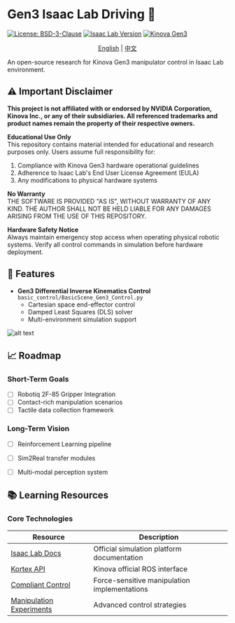 # Gen3 Isaac Lab Driving :robot:

[![License: BSD-3-Clause](https://img.shields.io/badge/License-BSD_3--Clause-blue.svg)](https://opensource.org/licenses/BSD-3-Clause)
[![Isaac Lab Version](https://img.shields.io/badge/Isaac_Lab-2024.1-blue.svg)](https://github.com/isaac-sim/IsaacLab)
[![Kinova Gen3](https://img.shields.io/badge/Kinova-Gen3_7DoF-red.svg)](https://www.kinovarobotics.com/product/gen3-robots)

<center>

[English](./README.md) | [中文](./README_Ch.md)

</center>

An open-source research for Kinova Gen3 manipulator control in Isaac Lab environment.



## :warning: Important Disclaimer

**This project is not affiliated with or endorsed by NVIDIA Corporation, Kinova Inc., or any of their subsidiaries. All referenced trademarks and product names remain the property of their respective owners.**

**Educational Use Only**  
This repository contains material intended for educational and research purposes only. Users assume full responsibility for:
1. Compliance with Kinova Gen3 hardware operational guidelines
2. Adherence to Isaac Lab's End User License Agreement (EULA)
3. Any modifications to physical hardware systems

**No Warranty**  
THE SOFTWARE IS PROVIDED "AS IS", WITHOUT WARRANTY OF ANY KIND. THE AUTHOR SHALL NOT BE HELD LIABLE FOR ANY DAMAGES ARISING FROM THE USE OF THIS REPOSITORY.

**Hardware Safety Notice**  
Always maintain emergency stop access when operating physical robotic systems. Verify all control commands in simulation before hardware deployment.



## :rocket: Features

- **Gen3 Differential Inverse Kinematics Control**  
  `basic_control/BasicScene_Gen3_Control.py`  
  - Cartesian space end-effector control
  - Damped Least Squares (DLS) solver
  - Multi-environment simulation support

![alt text](notes/gen3_control_scene.gif)

## :chart_with_upwards_trend: Roadmap

### Short-Term Goals
- [ ] Robotiq 2F-85 Gripper Integration
- [ ] Contact-rich manipulation scenarios
- [ ] Tactile data collection framework

### Long-Term Vision
- [ ] Reinforcement Learning pipeline
- [ ] Sim2Real transfer modules
- [ ] Multi-modal perception system


## :books: Learning Resources

### Core Technologies
| Resource | Description |
|----------|-------------|
| [Isaac Lab Docs](https://docs.isaac.lab) | Official simulation platform documentation |
| [Kortex API](https://github.com/Kinovarobotics/ros_kortex) | Kinova official ROS interface |
| [Compliant Control](https://github.com/empriselab/gen3_compliant_controllers) | Force-sensitive manipulation implementations |
|[Manipulation Experiments](https://github.com/kyassini/manipulation_experiments) |Advanced control strategies


